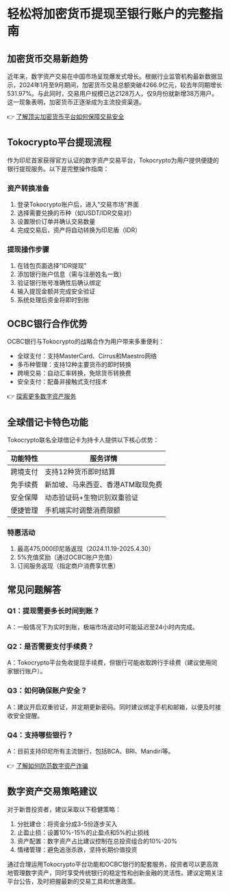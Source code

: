 # 轻松将加密货币提现至银行账户的完整指南

## 加密货币交易新趋势

近年来，数字资产交易在中国市场呈现爆发式增长。根据行业监管机构最新数据显示，2024年1月至9月期间，加密货币交易总额突破4266.9亿元，较去年同期增长531.97%。与此同时，交易用户规模已达2128万人，仅9月份就新增38万用户。这一现象表明，加密货币正逐渐成为主流投资渠道。

👉 [了解顶尖加密货币平台如何保障交易安全](https://bit.ly/okx_welcome)

## Tokocrypto平台提现流程

作为印尼首家获得官方认证的数字资产交易平台，Tokocrypto为用户提供便捷的银行提现服务。以下是完整操作指南：

### 资产转换准备
1. 登录Tokocrypto账户后，进入"交易市场"界面
2. 选择需要兑换的币种（如USDT/IDR交易对）
3. 设置限价订单并确认交易数量
4. 完成交易后，资产将自动转换为印尼盾（IDR）

### 提现操作步骤
1. 在钱包页面选择"IDR提现"
2. 添加银行账户信息（需与注册姓名一致）
3. 验证银行账号准确性后确认绑定
4. 输入提现金额并完成安全验证
5. 系统处理后资金将即时到账

## OCBC银行合作优势

OCBC银行与Tokocrypto的战略合作为用户带来多重便利：
- 全球支付：支持MasterCard、Cirrus和Maestro网络
- 多币种管理：支持12种主要货币的即时转换
- 跨境交易：自动汇率转换，免除货币转换费
- 安全支付：配备非接触式支付技术

👉 [探索更多数字资产服务](https://bit.ly/okx_welcome)

## 全球借记卡特色功能

Tokocrypto联名全球借记卡为持卡人提供以下核心优势：

| 功能特性 | 服务详情 |
|---------|----------|
| 跨境支付 | 支持12种货币即时结算 |
| 免手续费 | 新加坡、马来西亚、香港ATM取现免费 |
| 安全保障 | 动态验证码+生物识别双重验证 |
| 便捷管理 | 手机端实时调整消费限额 |

### 特惠活动
1. 最高475,000印尼盾返现（2024.11.19-2025.4.30）
2. 5%充值奖励（通过OCBC账户充值）
3. 订阅服务返现（指定商户消费享优惠）

## 常见问题解答

### Q1：提现需要多长时间到账？
A：一般情况下为实时到账，极端市场波动时可能延迟至24小时内完成。

### Q2：是否需要支付手续费？
A：Tokocrypto平台免收提现手续费，但银行可能收取跨行手续费（建议使用同家银行账户）。

### Q3：如何确保账户安全？
A：建议开启双重验证，并定期更新密码。同时建议绑定手机和邮箱，以便及时接收安全提醒。

### Q4：支持哪些银行？
A：目前支持印尼所有主流银行，包括BCA、BRI、Mandiri等。

👉 [了解如何防范数字资产诈骗](https://bit.ly/okx_welcome)

## 数字资产交易策略建议

对于新晋投资者，建议采取以下稳健策略：
1. 分批建仓：将资金分成3-5份逐步买入
2. 止盈止损：设置10%-15%的止盈点和5%的止损线
3. 资产配置：数字资产占比建议控制在总投资组合的10%-20%
4. 情绪管理：避免追涨杀跌，坚持长期价值投资

通过合理运用Tokocrypto平台功能和OCBC银行的配套服务，投资者可以更高效地管理数字资产，同时享受传统银行的稳定性和创新金融的灵活性。建议定期关注平台公告，及时把握最新的交易工具和优惠政策。